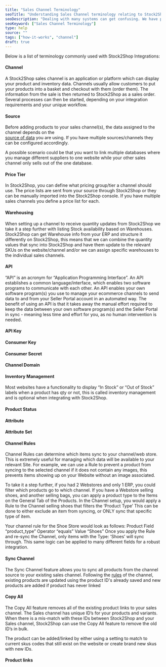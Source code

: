 ```yaml
---
title: "Sales Channel Terminology"
seoTitle: "Understanding Sales Channel terminology relating to Stock2Shop"
seoDescription: "Dealing with many systems can get confusing. We have put together a guide for Stock2Shop Sales Channel terms."
seoKeyword: ["Sales Channel Terminology"]
type: help
source: ""
tags: ["how-it-works", "channel"]
draft: true
---
```


Below is a list of terminology commonly used with Stock2Shop Integrations:

#### Channel
A Stock2Shop sales channel is an application or platform which can display your product and inventory data. Channels 
usually allow customers to put your products into a basket and checkout with them (order them). The information from the
sale is then returned to Stock2Shop as a sales order. Several processes can then be started, depending on your 
integration requirements and your unique workflow.

#### Source
Before adding products to your sales channel(s), the data assigned to the channel depends on the  
[source of data](/help/how-to/sources/index "...") you are using. If you have multiple 
sources/channels they can be configured accordingly. 

A possible scenario could be that you want to link multiple databases where you manage different suppliers to one 
website while your other sales channel only sells out of the one database.


#### Price Tier
In Stock2Shop, you can define what pricing group/tier a channel should use. The price lists are sent from your source 
through Stock2Shop or they can be manually imported into the Stock2Shop console. If you have multiple sales channels you
define a price list for each.

#### Warehousing
When setting up a channel to receive quantity updates from Stock2Shop we take it a step further with listing Stock 
availability based on Warehouses. Stock2Shop can get Warehouse info from your ERP and structure it differently on 
Stock2Shop, this means that we can combine the quantity values that sync into Stock2Shop and have them update to the 
relevant SKUs on the website/channel and/or we can assign specific warehouses to the individual sales channels.

#### API

“API” is an acronym for “Application Programming Interface”. An API establishes a common language/interface, which 
enables two software programs to communicate with each other. An API enables your own software program(s) you use to 
manage your ecommerce channels to send data to and from your Seller Portal account in an automated way.
The benefit of using an API is that it takes away the manual effort required to keep the data between your own software 
program(s) and the Seller Portal in sync - meaning less time and effort for you, as no human intervention is needed.

#### API Key

#### Consumer Key

#### Consumer Secret

#### Channel Domain

#### Inventory Management
Most websites have a functionality to display “In Stock” or “Out of Stock” labels when a product has qty or not, 
this is called inventory management and is optional when integrating with Stock2Shop.

#### Product Status

#### Attribute

#### Attribute Set

#### Channel Rules

Channel Rules can determine which items sync to your channel/web store.
This is extremely useful for managing which data will be available to your relevant Site.
For example, we can use a Rule to prevent a product from syncing to the selected channel if it does not contain any 
images, this prevents items showing up on your Website without an image associated.

To take it a step further, if you had 2 Webstores and only 1 ERP, you could filter which products go to which channel.
If you have a Webstore selling shoes, and another selling bags, you can apply a product type to the 
Items on the General Tab of the Products.
In the Channel setup, you would apply a Rule to the Channel selling shoes that filters the ‘Product Type’
This can be done to either exclude an item from syncing, or ONLY sync that specific type of item.

Your channel rule for the Shoe Store would look as follows:
Product Field “product_type” Operator “equals” Value “Shoes”
Once you apply the Rule and re-sync the Channel, only items with the Type: ‘Shoes’ will sync through.
This same logic can be applied to many different fields for a robust integration.

#### Sync Channel
The Sync Channel feature allows you to sync all products from the channel source to your existing sales channel. 
Following the [rules](/help/how-to/channels/channel_rules "...") of the channel, existing products are updated using the product ID's already saved and
new products are added if  product has never linked

#### Copy All
The Copy All feature removes all of the existing product links to your sales channel. 
The Sales channel has unique ID’s for your products and variants. 
When there is a mis-match with these IDs between Stock2Shop and your Sales channel, Stock2Shop can use the Copy All 
feature to remove the old ID’s in bulk.

The product can be added/linked by either using a setting to match to current skus codes that still exist on the website
or create brand new skus with new IDs.

#### Product links


